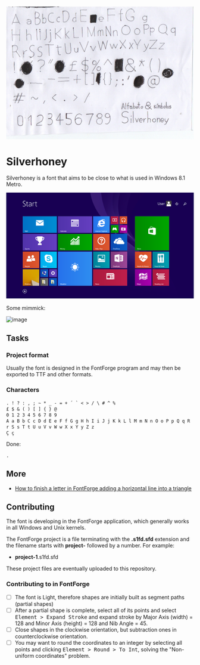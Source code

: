 ![](fontphoto.jpg)

# Silverhoney

Silverhoney is a font that aims to be close to what is used in Windows 8.1 Metro.

![](windows-8.1.png)

Some mimmick:

![image](https://github.com/user-attachments/assets/7acf2333-b43c-4fba-9904-3f4f2269b785)

## Tasks

### Project format

Usually the font is designed in the FontForge program and may then be exported to TTF and other formats.

### Characters

```
. ! ? : , ; ~ * _ - = + ´ ` < > / \ # ^ %
£ $ & ( ) [ ] { } @
0 1 2 3 4 5 6 7 8 9
A a B b C c D d E e F f G g H h I i J j K k L l M m N n O o P p Q q R r S s T t U u V v W w X x Y y Z z
Ç ç
```

Done:

```
.
```

## More

* [How to finish a letter in FontForge adding a horizontal line into a triangle](https://graphicdesign.stackexchange.com/questions/165667/how-to-finish-a-letter-in-fontforge-adding-a-horizontal-line-into-a-triangle/165671#165671)

## Contributing

The font is developing in the FontForge application, which generally works in all Windows and Unix kernels.

The FontForge project is a file terminating with the **.s1fd.sfd** extension and the filename starts with **project-** followed by a number. For example:

* **project-1**.s1fd.sfd

These project files are eventually uploaded to this repository.

### Contributing to in FontForge

* [ ] The font is Light, therefore shapes are initially built as segment paths (partial shapes)
* [ ] After a partial shape is complete, select all of its points and select <kbd>Element > Expand Stroke</kbd> and expand stroke by Major Axis (width) = 128 and Minor Axis (height) = 128 and Nib Angle = 45.
* [ ] Close shapes in the clockwise orientation, but subtraction ones in counterclockwise orientation.
* [ ] You may want to round the coordinates to an integer by selecting all points and clicking <kbd>Element > Round > To Int</kbd>, solving the "Non-uniform coordinates" problem.
